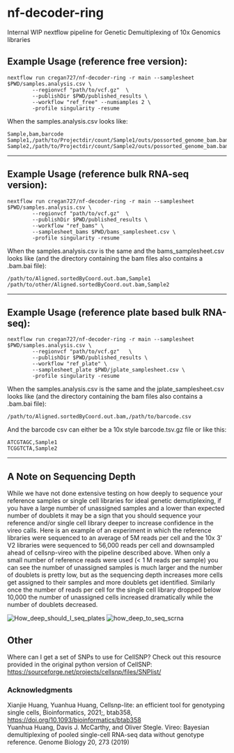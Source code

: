 # nf-decoder-ring

Internal WIP nextflow pipeline for Genetic Demultiplexing of 10x Genomics libraries

## Example Usage (reference free version):

```
nextflow run cregan727/nf-decoder-ring -r main --samplesheet $PWD/samples.analysis.csv \
        --regionvcf "path/to/vcf.gz"  \
        --publishDir $PWD/published_results \
        --workflow "ref_free" --numsamples 2 \
        -profile singularity -resume 
```

When the samples.analysis.csv looks like:

```
Sample,bam,barcode
Sample1,/path/to/Projectdir/count/Sample1/outs/possorted_genome_bam.bam,/path/to/Projectdir/count/Sample1/outs/filtered_feature_bc_matrix/barcodes.tsv.gz
Sample2,/path/to/Projectdir/count/Sample2/outs/possorted_genome_bam.bam,/path/to/Projectdir/count/Sample2/outs/filtered_feature_bc_matrix/barcodes.tsv.gz
```

__________________________________________________________________


## Example Usage (reference bulk RNA-seq version):

```
nextflow run cregan727/nf-decoder-ring -r main --samplesheet $PWD/samples.analysis.csv \
        --regionvcf "path/to/vcf.gz"  \
        --publishDir $PWD/published_results \
        --workflow "ref_bams" \
        --samplesheet_bams $PWD/bams_samplesheet.csv \
        -profile singularity -resume
```

When the samples.analysis.csv is the same and the bams_samplesheet.csv looks like (and the directory containing the bam files also contains a .bam.bai file):

```
/path/to/Aligned.sortedByCoord.out.bam,Sample1
/path/to/other/Aligned.sortedByCoord.out.bam,Sample2
```
__________________________________________________________________

## Example Usage (reference plate based bulk RNA-seq):

```
nextflow run cregan727/nf-decoder-ring -r main --samplesheet $PWD/samples.analysis.csv \
        --regionvcf "path/to/vcf.gz"   \
        --publishDir $PWD/published_results \
        --workflow "ref_plate" \
        --samplesheet_plate $PWD/jplate_samplesheet.csv \
        -profile singularity -resume 
```

When the samples.analysis.csv is the same and the jplate_samplesheet.csv looks like (and the directory containing the bam files also contains a .bam.bai file):

```
/path/to/Aligned.sortedByCoord.out.bam,/path/to/barcode.csv
```
And the barcode csv can either be a 10x style barcode.tsv.gz file or like this:
```
ATCGTAGC,Sample1
TCGGTCTA,Sample2
```


____________________________________________________________________
## A Note on Sequencing Depth

While we have not done extensive testing on how deeply to sequence your reference samples or single cell libraries for ideal genetic demutiplexing, if you have a large number of unassigned samples and a lower than expected number of doublets it may be a sign that you should sequence your reference and/or single cell library deeper to increase confidence in the vireo calls. Here is an example of an experiment in which the reference libraries were sequenced to an average of 5M reads per cell and the 10x 3' V2 libraries were sequenced to 56,000 reads per cell and downsampled ahead of cellsnp-vireo with the pipeline described above. When only a small number of reference reads were used (< 1 M reads per sample) you can see the number of unassigned samples is much larger and the number of doublets is pretty low, but as the sequencing depth increases more cells get assigned to their samples and more doublets get identified. Similarly once the number of reads per cell for the single cell library dropped below 10,000 the number of unassigned cells increased dramatically while the number of doublets decreased.

![How_deep_should_I_seq_plates](https://github.com/cregan727/nf-laughing-goggles/assets/68451521/8014d16b-3ba5-48c2-84d4-df398c6df2f7)
![how_deep_to_seq_scrna](https://github.com/cregan727/nf-laughing-goggles/assets/68451521/688514f6-81a2-4580-91ec-5c3659fe73cc)


## Other  

Where can I get a set of SNPs to use for CellSNP? Check out this resource provided in the original python version of CellSNP: https://sourceforge.net/projects/cellsnp/files/SNPlist/ 

### Acknowledgments  

Xianjie Huang, Yuanhua Huang, Cellsnp-lite: an efficient tool for genotyping single cells, Bioinformatics, 2021;, btab358, https://doi.org/10.1093/bioinformatics/btab358  
Yuanhua Huang, Davis J. McCarthy, and Oliver Stegle. Vireo: Bayesian demultiplexing of pooled single-cell RNA-seq data without genotype reference. Genome Biology 20, 273 (2019)
